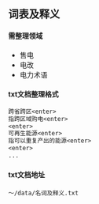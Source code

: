 ## 词表及释义

#### 需整理领域

+ 售电
+ 电改
+ 电力术语

#### txt文档整理格式

```txt
跨省跨区<enter>
指跨区域购电<enter>
<enter>
可再生能源<enter>
指可以重复产出的能源<enter>
<enter>
...
```

#### txt文档地址

```text
～/data/名词及释义.txt
```



